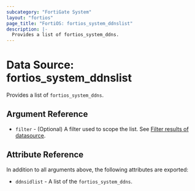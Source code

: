 ```yaml
---
subcategory: "FortiGate System"
layout: "fortios"
page_title: "FortiOS: fortios_system_ddnslist"
description: |-
  Provides a list of fortios_system_ddns.
---
```


# Data Source: fortios_system_ddnslist
Provides a list of `fortios_system_ddns`.

## Argument Reference

* `filter` - (Optional) A filter used to scope the list. See [Filter results of datasource](https://registry.terraform.io/providers/fortinetdev/fortios/latest/docs/guides/fgt_filter).

## Attribute Reference

In addition to all arguments above, the following attributes are exported:

* `ddnsidlist` -  A list of the `fortios_system_ddns`.

